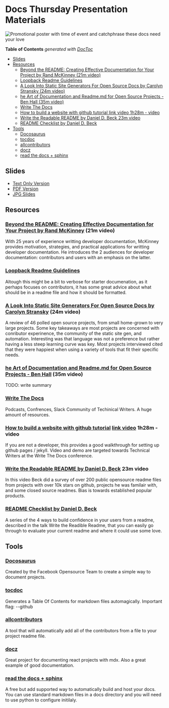 # Docs Thursday Presentation Materials

![Promotional poster with time of event and catchphrase these docs need your love](media/docs-thursday-promo.jpg)

<!-- START doctoc generated TOC please keep comment here to allow auto update -->
<!-- DON'T EDIT THIS SECTION, INSTEAD RE-RUN doctoc TO UPDATE -->
**Table of Contents**  *generated with [DocToc](https://github.com/thlorenz/doctoc)*

- [Slides](#slides)
- [Resources](#resources)
  - [Beyond the README: Creating Effective Documentation for Your Project by Rand McKinney (21m video)](#beyond-the-readme-creating-effective-documentation-for-your-project-by-rand-mckinney-21m-video)
  - [Loopback Readme Guidelines](#loopback-readme-guidelines)
  - [A Look Into Static Site Generators For Open Source Docs by Carolyn Stransky (24m video)](#a-look-into-static-site-generators-for-open-source-docs-by-carolyn-stransky-24m-video)
  - [he Art of Documentation and Readme.md for Open Source Projects - Ben Hall (35m video)](#he-art-of-documentation-and-readmemd-for-open-source-projects---ben-hall-35m-video)
  - [Write The Docs](#write-the-docs)
  - [How to build a website with github tutorial link video 1h28m - video](#how-to-build-a-website-with-github-tutorial-link-video-1h28m---video)
  - [Write the Readable README by Daniel D. Beck 23m video](#write-the-readable-readme-by-daniel-d-beck-23m-video)
  - [README Checklist by Daniel D. Beck](#readme-checklist-by-daniel-d-beck)
- [Tools](#tools)
  - [Docosaurus](#docosaurus)
  - [tocdoc](#tocdoc)
  - [allcontributors](#allcontributors)
  - [docz](#docz)
  - [read the docs + sphinx](#read-the-docs--sphinx)

<!-- END doctoc generated TOC please keep comment here to allow auto update -->



## Slides

- [Text Only Version](media/docs-thursday.md)
- [PDF Version](media/docs-thursday.pdf)
- [JPG Slides](media/presentation)

## Resources





### [Beyond the README: Creating Effective Documentation for Your Project by Rand McKinney](https://www.youtube.com/watch?v=NwUWuD9Idv4) (21m video)

With 25 years of experience writting developer documentation, McKinney provides motivation, strategies, and practical applications for writting developer documentation. He introduces the 2 audiences for developer documentation: contributors and users with an emphasis on the latter.

### [Loopback Readme Guidelines](https://loopback.io/doc/en/contrib/README-guidelines.html)

Altough this might be a bit to verbose for starter documenation, as it perhaps focuses on contributors, it has some great advice about what should be in a readme file and how it should be formatted.

### [A Look Into Static Site Generators For Open Source Docs by Carolyn Stransky](https://www.youtube.com/watch?v=_2hbcnEIqrA&t=20s) (24m video)

A review of 46 polled open source projects, from small home-grown to very large projects. Some key takeaways are most projects are concerned with conributor experinence, the community of the static site gen, and automation. Interesting was that language was not a preference but rather having a less steep learning curve was key. Most projects interviewed cited that they were happiest when using a variety of tools that fit their specific needs.

### [he Art of Documentation and Readme.md for Open Source Projects - Ben Hall](https://www.youtube.com/watch?v=-EaJEnFhwjs&t=5s) (35m video)

TODO: write summary

### [Write The Docs](https://www.writethedocs.org)

Podcasts, Confrences, Slack Community of Techinical Writers. A huge amount of resources.

### [How to build a website with github tutorial](https://github.com/mapzen/write-the-docs-tutorial) [link video](https://www.youtube.com/watch?v=812E14gFgb4) 1h28m - video

If you are not a developer, this provides a good walkthrough for setting up github pages / jekyll. Video and demo are targeted towards Technical Writers at the Write The Docs conference.

### [Write the Readable README by Daniel D. Beck](https://www.youtube.com/watch?v=2dAK42B7qtw) 23m video

In this video Beck did a survey of over 200 public opensource readme files from projects with over 10k stars on github, projects he was familair with, and some closed source readmes. Bias is towards established popular products.

### [README Checklist by Daniel D. Beck](https://github.com/ddbeck/readme-checklist/blob/master/checklist.md)

A series of the 4 ways to build confidence in your users from a readme, described in the talk Write the Readible Readme, that you can easily go through to evaluate your current readme and where it could use some love.

## Tools

### [Docosaurus](http://docosaurus.io)

Created by the Facebook Opensource Team to create a simple way to document projects.

### [tocdoc](https://www.npmjs.com/package/doctoc)

Generates a Table Of Contents for markdown files automagically. Important flag: --github

### [allcontributors](https://allcontributors.org/)

A tool that will automatically add all of the contributors from a file to your project readme file.

### [docz](https://www.docz.site)

Great project for documenting react projects with mdx. Also a great example of good documentation.

### [read the docs + sphinx](https://readthedocs.io)

A free but add supported way to automatically build and host your docs. You can use standard markdown files in a docs directory and you will need to use python to configure initilaly.
